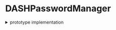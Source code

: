 # DASHPasswordManager
<details>
<summary markdown="span">prototype implementation</summary>
 - out of scope:
	 - 
	 - sharing passwords. (asymmetric cryptography)
	 - local storage of passwords
	 - fancy user-functionalities (for example, 20-character password without special characters.)
 - what we implement:
	 - 
	 - store Passwords in Dash Drive
	 - multi-device access (we implement with Ionic, so we can easily create Android-, IOS-App and Browser Extension)
	 - fancy GUI, since we work with Vue.
 - functionalities to be expected:
	 - 
	 - store passwords
	 - read all stored passwords 
	 - sign in with only one mnemonic
		 - choose between any desired existing identity or create a new one
			 - (We don't want to create a mnemonic, for the same reasons as Whatsdapp, so everything related to money is outsourced.)
	 - cryptographic part
		 - create and get specific hardend key (specify path)
		 - derive symmetric key using sha-512
		 - fill the payload so that it can be AES encrypted
		 - use a random number generator to generate an input vector
		 - symmetric encryption using AES-256-CBC
 - data contract:
	 - 
	 - owner: to reference data (is implicitly given)
	 - index: for identifying the path for the key.
	 - input vector: for AES-256-CBC
	 - encrypted payload
	 
 - problems we need to address:
	 - 
	 - payload padding
	 - concept for the indexing of the data (which branch of the wallet etc.)
	 - good random number generator / SHA-512, AES-256-CBC implementation
 
 - architecture 
	 - 
   - 

</details>
